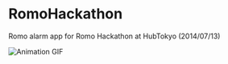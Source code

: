 RomoHackathon
=============

Romo alarm app for Romo Hackathon at HubTokyo (2014/07/13)

![Animation GIF](https://www.dropbox.com/s/tb8jmne51ej286q/RomoHackathon.gif)
